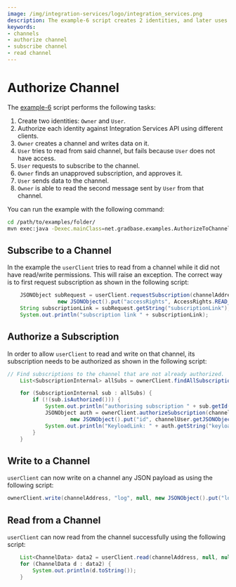 ```yaml
---
image: /img/integration-services/logo/integration_services.png
description: The example-6 script creates 2 identities, and later uses them to demonstrate how to authorize channel subscriptions, subscribe to a channel and read from channels.
keywords:
- channels
- authorize channel
- subscribe channel 
- read channel
---
```


# Authorize Channel

The [example-6](https://github.com/albydeca/iota-is-sdk/blob/main/examples/src/main/java/net/gradbase/examples/AuthorizeToChannel.java)
script performs the following tasks:

1. Create two identities: `Owner` and `User`.
2. Authorize each identity against Integration Services API using different clients.
3. `Owner` creates a channel and writes data on it.
4. `User` tries to read from said channel, but fails because `User` does not have access.
5. `User` requests to subscribe to the channel.
6. `Owner` finds an unapproved subscription, and approves it.
7. `User` sends data to the channel.
8. `Owner` is able to read the second message sent by `User` from that channel.

You can run the example with the following command:

```bash
cd /path/to/examples/folder/
mvn exec:java -Dexec.mainClass=net.gradbase.examples.AuthorizeToChannel
```

## Subscribe to a Channel

In the example the `userClient` tries to read from a channel while it did not have read/write permissions. This will raise an exception. The correct way is to first request subscription as shown in the following script:

```java
    JSONObject subRequest = userClient.requestSubscription(channelAddress,
				new JSONObject().put("accessRights", AccessRights.READ_AND_WRITE.toString()));
    String subscriptionLink = subRequest.getString("subscriptionLink");
    System.out.println("subscription link " + subscriptionLink);
```

## Authorize a Subscription

In order to allow `userClient` to read and write on that channel, its subscription needs to be authorized as shown in the following script:

```java
// Find subscriptions to the channel that are not already authorized.
    List<SubscriptionInternal> allSubs = ownerClient.findAllSubscriptions(channelAddress, false);

    for (SubscriptionInternal sub : allSubs) {
        if (!(sub.isAuthorized())) {
            System.out.println("authorising subscription " + sub.getId());
            JSONObject auth = ownerClient.authorizeSubscription(channelAddress,
                    new JSONObject().put("id", channelUser.getJSONObject("doc").getString("id")));
            System.out.println("KeyloadLink: " + auth.getString("keyloadLink"));
        }
    }
```

## Write to a Channel

`userClient` can now write on a channel any JSON payload as using the following script:

```java
ownerClient.write(channelAddress, "log", null, new JSONObject().put("log", "This is log number 1"));
```

## Read from a Channel

`userClient` can now read from the channel successfully using the following script:

```java
    List<ChannelData> data2 = userClient.read(channelAddress, null, null, null, null, null);
    for (ChannelData d : data2) {
        System.out.println(d.toString());
    }
```


